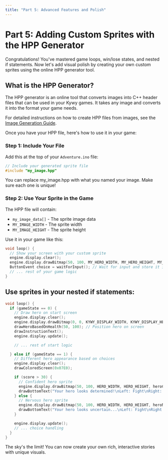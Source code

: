 ```yaml
---
title: "Part 5: Advanced Features and Polish"
---
```


<!--
SPDX-FileCopyrightText: 2025 KOINSLOT, Inc.

SPDX-License-Identifier: GPL-3.0-or-later
-->

# Part 5: Adding Custom Sprites with the HPP Generator

Congratulations! You've mastered game loops, win/lose states, and nested if statements. Now let's add visual polish by creating your own custom sprites using the online HPP generator tool.

## What is the HPP Generator?

The HPP generator is an online tool that converts images into C++ header files that can be used in your Kywy games. It takes any image and converts it into the format your game needs.

For detailed instructions on how to create HPP files from images, see the [Image Generation Guide](../guides/images.md).

Once you have your HPP file, here's how to use it in your game:

### Step 1: Include Your File

Add this at the top of your `Adventure.ino` file:

```cpp
// Include your generated sprite file
#include "my_image.hpp"
```
You can replace my_image.hpp with what you named your image. Make sure each one is unique!

### Step 2: Use Your Sprite in the Game

The HPP file will contain:
- `my_image_data[]` - The sprite image data
- `MY_IMAGE_WIDTH` - The sprite width
- `MY_IMAGE_HEIGHT` - The sprite height

Use it in your game like this:

```cpp
void loop() {
  // Show your screen with your custom sprite
  engine.display.clear();
  engine.display.drawBitmap(50, 100, MY_HERO_WIDTH, MY_HERO_HEIGHT, MY_IMAGE_DATA); // Replace with your image
  ButtonEvent choice = waitForInput(); // Wait for input and store it in choice
  // ... rest of your game logic
}
```

## Use sprites in your nested if statements:

```cpp
void loop() {
  if (gameState == 0) {
    // Draw hero on start screen
    engine.display.clear();
    engine.display.drawBitmap(0, 0, KYWY_DISPLAY_WIDTH, KYWY_DISPLAY_HEIGHT, startScreen);
    drawHeroBasedOnHealth(50, 100); // Position hero on screen
    drawInstructionText();
    engine.display.update();

    // ... rest of start logic

  } else if (gameState == 1) {
    // Different hero appearance based on choices
    engine.display.clear();
    drawColoredScreen(0x07E0);

    if (score > 30) {
      // Confident hero sprite
      engine.display.drawBitmap(50, 100, HERO_WIDTH, HERO_HEIGHT, heroConfident_data);
      drawBottomText("Your hero looks determined!\nLeft: Fight\nRight: Negotiate");
    } else {
      // Nervous hero sprite
      engine.display.drawBitmap(50, 100, HERO_WIDTH, HERO_HEIGHT, heroNervous_data);
      drawBottomText("Your hero looks uncertain...\nLeft: Fight\nRight: Run");
    }

    engine.display.update();
    // ... choice handling
  }
}
```
The sky's the limit! You can now create your own rich, interactive stories with unique visuals.